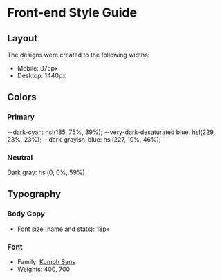 # Front-end Style Guide

## Layout

The designs were created to the following widths:

- Mobile: 375px
- Desktop: 1440px

## Colors

### Primary

--dark-cyan: hsl(185, 75%, 39%);
--very-dark-desaturated blue: hsl(229, 23%, 23%);
--dark-grayish-blue: hsl(227, 10%, 46%);

### Neutral

Dark gray: hsl(0, 0%, 59%)

## Typography

### Body Copy

- Font size (name and stats): 18px

### Font

- Family: [Kumbh Sans](https://fonts.google.com/specimen/Kumbh+Sans)
- Weights: 400, 700
